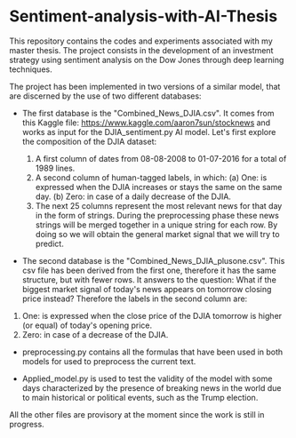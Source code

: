 # Sentiment-analysis-with-AI-Thesis
This repository contains the codes and experiments associated with my master thesis. The project consists in the development of an investment strategy using sentiment analysis on the Dow Jones through deep learning techniques.

The project has been implemented in two versions of a similar model, that are discerned by the use of two different databases:
- The first database is the "Combined_News_DJIA.csv". It comes from this Kaggle file: https://www.kaggle.com/aaron7sun/stocknews
and works as input for the DJIA_sentiment.py AI model. Let's first explore the composition of the DJIA dataset:
  1. A first column of dates from 08-08-2008 to 01-07-2016 for a total of 1989 lines.
  2. A second column of human-tagged labels, in which:
    (a) One: is expressed when the DJIA increases or stays the same on the same day.
    (b) Zero: in case of a daily decrease of the DJIA.
  3. The next 25 columns represent the most relevant news for that day in the form of
  strings. During the preprocessing phase these news strings will be merged together
  in a unique string for each row. By doing so we will obtain the general market
  signal that we will try to predict.
 
- The second database is the "Combined_News_DJIA_plusone.csv". This csv file has been derived from the first one, therefore it has the same structure, but with fewer rows. It answers to the question: What if the biggest market signal of today's news appears on tomorrow closing price instead? Therefore the labels in the second column are:
 1. One: is expressed when the close price of the DJIA tomorrow is higher (or equal) of today's opening price.
 2. Zero: in case of a decrease of the DJIA. 

- preprocessing.py contains all the formulas that have been used in both models for used to preprocess the current text.

- Applied_model.py is used to test the validity of the model with some days characterized by the presence of breaking news in the world due to main historical or political events, such as the Trump election.

All the other files are provisory at the moment since the work is still in progress.
